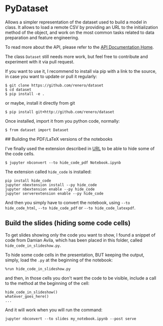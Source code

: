 # PyDataset

Allows a simpler representation of the dataset used to build a model in class. It allows to load a remote CSV by providing an URL to the initialization method of the object, and work on the most common tasks related to data preparation and feature engineering.

To read more about the API, please refer to the [API Documentation Home](https://pydataset.readthedocs.io/en/latest/index.html).

The class `Dataset` still needs more work, but feel free to contribute and experiment with it via pull request.

If you want to use it, I recommend to install via pip with a link to the source, in case you want to update or pull it regularly:

    $ git clone https://github.com/renero/dataset
    $ cd dataset
    $ pip install -e .

or maybe, install it directly from git

    $ pip install git+http://github.com/renero/dataset

Once installed, import it from you python code, normally:

    $ from dataset import Dataset

## Building the PDF/LaTeX versions of the notebooks

I've finally used the extension described in [URL](https://dev.to/alephthoughts/publication-ready-jupyter-notebooks-47ca) to be able to hide some of the code cells.

    $ jupyter nbconvert --to hide_code_pdf Notebook.ipynb

The extension called `hide_code` is installed:

    pip install hide_code
    jupyter nbextension install --py hide_code
    jupyter nbextension enable --py hide_code
    jupyter serverextension enable --py hide_code

And then you simply have to convert the notebook, using `--to hide_code_html`, `--to hide_code_pdf` or `--to hide_code_latexpdf`.

## Build the slides (hiding some code cells)

To get slides showing only the code you want to show, I found a snippet of code from Damian Avila, which has been placed in this folder, called `hide_code_in_slideshow.py`.

To hide some code cells in the presentation, BUT keeping the output, simply, load the `.py` at the beginning of the notebook:

    %run hide_code_in_slideshow.py
    
and then, in those cells you don't want the code to be visible, include a call to the method at the beginning of the cell:

    hide_code_in_slideshow()
    whatever_goes_here()
    ...
    
And it will work when you will run the command:

    jupyter nbconvert --to slides my_notebook.ipynb --post serve
    
